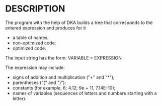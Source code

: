 # DESCRIPTION

The program with the help of DKA builds a tree that corresponds to the entered expression and produces for it
- a table of names;
- non-optimized code;
- optimized code.

The input string has the form:
     VARIABLE = EXPRESSION
     
The expression may include:
- signs of addition and multiplication ("+" and "*");
- parentheses ("(" and ")");
- constants (for example, 6; 4.12; 9e + 11, 7.14E-10);
- names of variables (sequences of letters and numbers starting with a letter).
